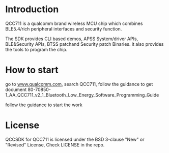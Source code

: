 # Introduction

QCC711 is a qualcomm brand wireless MCU chip which combines BLE5.4/rich peripheral interfaces and security function.

The SDK provides CLI based demos, APSS System/driver APIs, BLE&Security APIs, BTSS patchand Security patch Binaries.
it also provides the tools to program the chip.


# How to start
go to www.qualcomm.com, search QCC711, follow the guidance to get document
80-70850-1_AA_QCC711_v2_1_Bluetooth_Low_Energy_Software_Programming_Guide

follow the guidance to start the work

# License
QCCSDK for QCC711 is licensed under the BSD 3-clause "New" or "Revised" License, Check LICENSE in the repo. 
